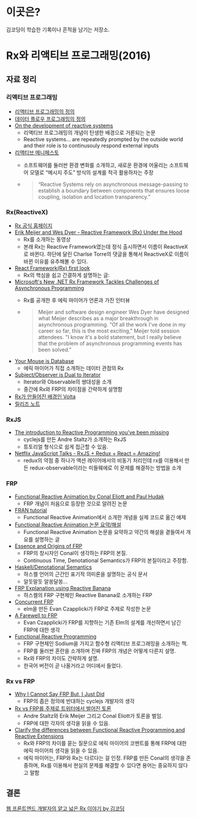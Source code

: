 # 이곳은?

김코딩이 학습한 기록이나 흔적을 남기는 저장소.

# Rx와 리액티브 프로그래밍(2016)

## 자료 정리

### 리액티브 프로그래밍
- [리액티브 프로그래밍의 정의](https://en.wikipedia.org/wiki/Reactive_programming)
- [데이터 플로우 프로그래밍의 정의](https://en.wikipedia.org/wiki/Dataflow_programming)
- [On the development of reactive systems](http://dl.acm.org/citation.cfm?id=101990)
	- 리액티브 프로그래밍의 개념이 탄생한 배경으로 거론되는 논문
	- Reactive systems… are repeatedly prompted by the outside world and their role is to continusouly respond external inputs
- [리액티브 메니페스토](http://www.reactivemanifesto.org/)
	- 소프트웨어를 둘러싼 환경 변화를 소개하고, 새로운 환경에 어울리는 소프트웨어 모델로 “메시지 주도” 방식의 설계를 적극 활용하자는 주장

	- > “Reactive Systems rely on asynchronous message-passing to establish a boundary between components that ensures loose coupling, isolation and location transparency.”

### Rx(ReactiveX)

- [Rx 공식 홈페이지](http://reactivex.io/intro.html)
- [Erik Meijer and Wes Dyer - Reactive Framework (Rx) Under the Hood](https://channel9.msdn.com/Shows/Going+Deep/E2E-Erik-Meijer-and-Wes-Dyer-Reactive-Framework-Rx-Under-the-Hood-1-of-2)
    * Rx를 소개하는 동영상
    * 본래 Rx는 Reactive Framework였는데 정식 출시하면서 이름이 ReactiveX로 바뀐다. 하단에 달린 Charlse Torre의 댓글을 통해서 ReactiveX로 이름이 바뀐 이유를 유추해볼 수 있다.
- [React Framework(Rx) first look](http://www.minddriven.de/index.php/technology/dot-net/reactive-framework-rx-first-look)
    * Rx의 핵심을 쉽고 간결하게 설명하는 글: 
- [Microsoft's New .NET Rx Framework Tackles Challenges of Asynchronous Programming](https://campustechnology.com/articles/2009/08/10/microsofts-new-.net-rx-framework-tackles-challenges-of-asynchronous-programming.aspx)
	- Rx를 공개한 후 에릭 마이어가 언론과 가진 인터뷰

	- > Meijer and software design engineer Wes Dyer have designed what Meijer describes as a major breakthrough in asynchronous programming. "Of all the work I've done in my career so far, this is the most exciting," Meijer told session attendees. "I know it's a bold statement, but I really believe that the problem of asynchronous programming events has been solved."
- [Your Mouse is Database](http://queue.acm.org/detail.cfm?id=2169076)
    * 에릭 마이어가 직접 소개하는 데이터 관점의 Rx
- [Subject/Observer is Dual to Iterator](http://csl.stanford.edu/~christos/pldi2010.fit/meijer.duality.pdf)
    * Iterator와 Observable의 쌍대성을 소개
    * 중간에 Rx와 FRP의 차이점을 간략하게 설명함
- [Rx가 만들어진 배경인 Volta](http://www.zdnet.com/article/microsoft-architect-compares-volta-and-googles-gwt/)
- [릴리즈 노트](https://blogs.msdn.microsoft.com/rxteam/2010/10/28/release-notes/)


### RxJS
- [The introduction to Reactive Programming you've been missing](https://gist.github.com/staltz/868e7e9bc2a7b8c1f754)
	- cyclejs를 만든 Andre Staltz가 소개하는 RxJS
	- 튜토리얼 형식으로 쉽게 접근할 수 있음.
- [Netflix JavaScript Talks - RxJS + Redux + React = Amazing!](https://www.youtube.com/watch?v=AslncyG8whg)
	- redux의 약점 중 하나가 액션 레이어에서의 비동기 처리인데 rx를 이용해서 만든 redux-observable이라는 미들웨에로 이 문제를 해결하는 방법을 소개


### FRP

* [Functional Reactive Animation by Conal Eliott and Paul Hudak](http://conal.net/papers/icfp97/)
    * FRP 개념이 처음으로 등장한 것으로 알려진 논문
* [FRAN tutorial](http://conal.net/fran/tutorial.htm)
    * Functional Reactive Animation에서 소개한 개념을 실제 코드로 옮긴 예제
* [Functional Reactive Animation 논문 요약/해설](https://blog.acolyer.org/2015/12/07/fran/)
    * Functional Reactive Animation 논문을 요약하고 약간의 해설을 곁들여서 개요를 설명하는 글
* [Essence and Origins of FRP](https://github.com/conal/talk-2015-essence-and-origins-of-frp)
    * FRP의 창시자인 Conal이 생각하는 FRP의 본질.
    * Continuous Time, Denotational Semantics가 FRP의 본질이라고 주장함.
* [Haskell/Denotational Semantics](https://en.wikibooks.org/wiki/Haskell/Denotational_semantics)
    * 하스켈 언어의 근간인 표기적 의미론을 설명하는 공식 문서
    * 알듯말듯 알쏭달쏭...
* [FRP Explanation using Reactive Banana](https://wiki.haskell.org/FRP_explanation_using_reactive-banana)
    * 하스켈의 FRP 구현체인 Reactive Banana로 소개하는 FRP
* [Concurrent FRP](http://elm-lang.org/papers/concurrent-frp.pdf)
    * elm을 만든 Evan Czapplicki가 FRP로 주제로 작성한 논문
* [A Farewell to FRP](http://elm-lang.org/blog/farewell-to-frp)
    * Evan Czapplicki가 FRP를 지향하는 기존 Elm의 설계를 개선하면서 남긴 FRP에 대한  생각
* [Functional Reactive Programming](https://www.manning.com/books/functional-reactive-programming)
    * FRP 구현체인 Sodium을 가지고 함수형 리액티브 프로그래밍을 소개하는 책.
    * FRP를 둘러싼 혼란을 소개하며 진짜 FRP의 개념은 어떻게 다른지 설명. 
    * Rx와 FRP의 차이도 간략하게 설명.
    * 한국어 버전이 곧 나올거라고 어디에서 들었다.

### Rx vs FRP

* [Why I Cannot Say FRP But, I Just Did](https://medium.com/@andrestaltz/why-i-cannot-say-frp-but-i-just-did-d5ffaa23973b#.qjt799iso)
    * FRP의 좁은 정의에 반대하는 cyclejs 개발자의 생각
* [Rx vs FRP를 주제로 트위터에서 벌어진 토론](https://twitter.com/ReactiveX/status/483625917491970048)
    * Andre Staltz와 Erik Meijer 그리고 Conal Eliott가 토론을 벌임.
    * FRP에 대한 각자의 생각을 읽을 수 있음.
* [Clarify the differences between Functional Reactive Programming and Reactive Extensions](https://github.com/ReactiveX/reactivex.github.io/issues/130)
	- Rx와 FRP의 차이를 묻는 질문으로 에릭 마이어의 코멘트를 통해 FRP에 대한 에릭 마이어릐 생각을 읽을 수 있음. 
	- 에릭 마이어는, FRP와 Rx는 다르다는 걸 인정. FRP를 만든 Conal의 생각을 존중하며, Rx를 이용해서 현실의 문제를 해결할 수 있다면 용어는 중요하지 않다고 말함

## 결론

[웹 프론트엔드 개발자의 얕고 넓은 Rx 이야기 by 김코딩](http://www.slideshare.net/jeokrang/rx-70197043)
